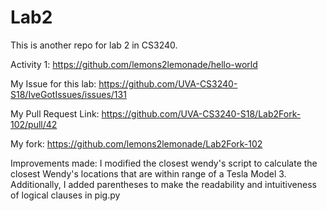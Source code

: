 # Lab2
This is another repo for lab 2 in CS3240.

Activity 1: https://github.com/lemons2lemonade/hello-world

My Issue for this lab: https://github.com/UVA-CS3240-S18/IveGotIssues/issues/131

My Pull Request Link: https://github.com/UVA-CS3240-S18/Lab2Fork-102/pull/42

My fork: https://github.com/lemons2lemonade/Lab2Fork-102



Improvements made: I modified the closest wendy's script to calculate the closest Wendy's locations that are within
range of a Tesla Model 3. Additionally, I added parentheses to make the readability and intuitiveness of logical 
clauses in pig.py
